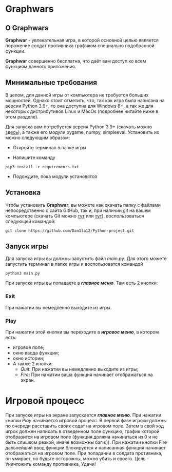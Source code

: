 # **Graphwars**
## О **Graphwars**
**Graphwar** - увлекательная игра, в которой основной целью 
является поражение солдат противника графиком специально 
подобранной функции.

**Graphwar** совершенно бесплатна, что 
даёт вам доступ ко всем функциям данного приложения.


## Минимальные требования

В целом, для данной игры от компьютера не требуется 
больших мощностей. Однако стоит отметить, что, так как 
игра была написана на версии Python 3.9+, то она доступна 
для Windows 8+, а так же для некоторых дистрибутивов 
Linux и MacOs (подробнее читайте ниже в этом разделе).

Для запуска вам потребуется версия Python 3.9+ 
(скачать можно [здесь](https://www.python.org/downloads/)),
а также его модули pygame, numpy, simpleeval. 
Установить их можно следующим образом:


* Откройте терминал в папке игры

* Напишите команду 

```
pip3 install -r requirements.txt
```
* Подождите, пока модули установятся


## Установка

Чтобы установить **Graphwar**, вы можете как скачать папку 
с файлами непосредственно с сайта GitHub, так и, 
при наличии git на вашем компьютере 
(скачать Git можно [тут](https://git-scm.com/downloads) 
или [тут](https://gitforwindows.org/)), воспользоваться 
следующей командой:

```
git clone https://github.com/Dan1la12/Python-project.git
```

## Запуск игры
Для запуска игры вы должны запустить файл *main.py*. 
Для этого можете запустить терминал в папке игры 
и воспользоватся командой
```
python3 main.py
```
При запуске игры вы попадаете в ***главное меню***. 
Там есть 2 кнопки:

### Exit
При нажатии вы немедленно выходите из игры.

### Play
При нажатии этой кнопки вы переходите в ***игровое меню***, 
в котором есть: 
- игровое поле;
- окно ввода функции;
- окно истории;
- А также 2 кнопки: 
  - *Quit*:
    При нажатии вы немедленно выходите из игры;
  - *Fire*:
  При нажатии ваша функция начинает отображаться на экран.


# Игровой процесс
При запуске игры на экране запускается ***главное меню***.
При нажатии кнопки *Play* начинается игровой процесс. 
В первой фазе игроки должны по очереди расставить своих содат на игровом 
поле. Затем в свой ход игрок должен написать в отведенном 
поле функцию, график которой отобразится на игровом поле (функция должна начинаться из 0 и не быть слишком резкой, иначе возможны баги:)). 
При нажатии кнопки Fire дальнейший ввод функции блокируется
и написанная функция начинает отображаться на игровом поле. При попадании в солдата противника, он умирает, но будьте осторожны, можно убить и своего. Цель - Уничтожить команду противника, Удачи!

